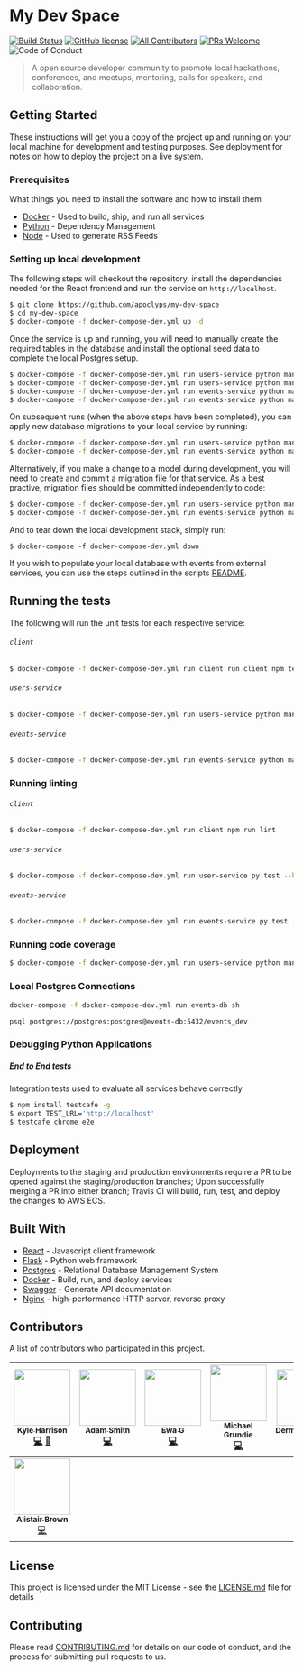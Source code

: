 # My Dev Space

[![Build Status](https://travis-ci.com/apoclyps/my-dev-space.svg?token=putHnyd9Fyt2bwsGacCD&branch=master)](https://travis-ci.com/apoclyps/my-dev-space?token=putHnyd9Fyt2bwsGacCD&branch=master)
[![GitHub license](https://img.shields.io/github/license/Naereen/StrapDown.js.svg)](https://github.com/Naereen/StrapDown.js/blob/master/LICENSE)
[![All Contributors](https://img.shields.io/badge/all_contributors-8-orange.svg?style=flat-square)](#contributors)
[![PRs Welcome](https://img.shields.io/badge/PRs-welcome-green.svg)](http://makeapullrequest.com)
![Code of Conduct](https://img.shields.io/badge/%E2%88%9A-Code%20of%20Conduct-blue.svg)

> A open source developer community to promote local hackathons, conferences, and meetups, mentoring, calls for speakers, and collaboration.

## Getting Started

These instructions will get you a copy of the project up and running on your local machine for development and testing purposes. See deployment for notes on how to deploy the project on a live system.

### Prerequisites

What things you need to install the software and how to install them

* [Docker](https://docs.docker.com/install/) - Used to build, ship, and run all services
* [Python](https://maven.apache.org/) - Dependency Management
* [Node](https://rometools.github.io/rome/) - Used to generate RSS Feeds

### Setting up local development

The following steps will checkout the repository, install the dependencies needed for the React frontend and run the service on `http://localhost`.

```bash
$ git clone https://github.com/apoclyps/my-dev-space
$ cd my-dev-space
$ docker-compose -f docker-compose-dev.yml up -d
```

Once the service is up and running, you will need to manually create the required tables in the database and install the optional seed data to complete the local Postgres setup.

```bash
$ docker-compose -f docker-compose-dev.yml run users-service python manage.py recreate_db
$ docker-compose -f docker-compose-dev.yml run users-service python manage.py seed_db
$ docker-compose -f docker-compose-dev.yml run events-service python manage.py recreate_db
$ docker-compose -f docker-compose-dev.yml run events-service python manage.py seed_db
```

On subsequent runs (when the above steps have been completed), you can apply new database migrations to your local service by running:

```bash
$ docker-compose -f docker-compose-dev.yml run users-service python manage.py db upgrade
$ docker-compose -f docker-compose-dev.yml run events-service python manage.py db upgrade
```

Alternatively, if you make a change to a model during development, you will need to create and commit a migration file for that service. As a best practive, migration files should be committed independently to code:

```bash
$ docker-compose -f docker-compose-dev.yml run users-service python manage.py db migrate
$ docker-compose -f docker-compose-dev.yml run events-service python manage.py db migrate
```

And to tear down the local development stack, simply run:

```
$ docker-compose -f docker-compose-dev.yml down
```

If you wish to populate your local database with events from external services, you can use the steps outlined in the scripts [README](scripts/README.md).

## Running the tests

The following will run the unit tests for each respective service:

###### `client`
```bash
$ docker-compose -f docker-compose-dev.yml run client run client npm test
```

###### `users-service`
```bash
$ docker-compose -f docker-compose-dev.yml run users-service python manage.py test
```

###### `events-service`
```bash
$ docker-compose -f docker-compose-dev.yml run events-service python manage.py test
```

### Running linting

###### `client`
```bash
$ docker-compose -f docker-compose-dev.yml run client npm run lint
```

###### `users-service`
```bash
$ docker-compose -f docker-compose-dev.yml run user-service py.test --black --pep8 --flakes -vv --mccabe --cov=project --cov-report=term-missing --junitxml=test-results/results.xml
```

###### `events-service`
```bash
$ docker-compose -f docker-compose-dev.yml run events-service py.test --black --pep8 --flakes -vv --mccabe --cov=project --cov-report=term-missing --junitxml=test-results/results.xml
```

### Running code coverage
```bash
$ docker-compose -f docker-compose-dev.yml run users-service python manage.py cov
```

### Local Postgres Connections
```bash
docker-compose -f docker-compose-dev.yml run events-db sh

psql postgres://postgres:postgres@events-db:5432/events_dev
```

### Debugging Python Applications

##### End to End tests
Integration tests used to evaluate all services behave correctly

```bash
$ npm install testcafe -g
$ export TEST_URL='http://localhost'
$ testcafe chrome e2e
```

## Deployment

Deployments to the staging and production environments require a PR to be opened against the staging/production branches; Upon successfully merging a PR into either branch; Travis CI will build, run, test, and deploy the changes to AWS ECS.

## Built With

* [React](http://www.dropwizard.io/1.0.2/docs/) - Javascript client framework
* [Flask](https://maven.apache.org/) - Python web framework
* [Postgres](https://www.postgresql.org/) - Relational Database Management System
* [Docker](https://rometools.github.io/rome/) - Build, run, and deploy services
* [Swagger](https://swagger.io/) - Generate API documentation
* [Nginx](https://www.nginx.com/) - high-performance HTTP server, reverse proxy


## Contributors

A list of contributors who participated in this project.

<!-- ALL-CONTRIBUTORS-LIST:START - Do not remove or modify this section -->
<!-- prettier-ignore -->
| [<img src="https://avatars0.githubusercontent.com/u/1443700?v=4" width="100px;"/><br /><sub><b>Kyle Harrison</b></sub>](http://www.kyleharrison.co.uk)<br />[💻](https://github.com/apoclyps/my-dev-space/commits?author=apoclyps "Code") [📖](https://github.com/apoclyps/my-dev-space/commits?author=apoclyps "Documentation") | [<img src="https://avatars0.githubusercontent.com/u/6596210?v=4" width="100px;"/><br /><sub><b>Adam Smith</b></sub>](https://github.com/FatalEnigma)<br />[💻](https://github.com/apoclyps/my-dev-space/commits?author=FatalEnigma "Code") | [<img src="https://avatars2.githubusercontent.com/u/17544636?v=4" width="100px;"/><br /><sub><b>Ewa G </b></sub>](https://github.com/TheMicroGirl)<br />[💻](https://github.com/apoclyps/my-dev-space/commits?author=TheMicroGirl "Code") | [<img src="https://avatars2.githubusercontent.com/u/16101792?v=4" width="100px;"/><br /><sub><b>Michael Grundie</b></sub>](https://www.linkedin.com/in/michaelgrundie)<br />[💻](https://github.com/apoclyps/my-dev-space/commits?author=MichaelGrundie "Code") | [<img src="https://avatars1.githubusercontent.com/u/9554484?v=4" width="100px;"/><br /><sub><b>DermotMcAteer</b></sub>](https://github.com/DermotMcAteer)<br />[💻](https://github.com/apoclyps/my-dev-space/commits?author=DermotMcAteer "Code") | [<img src="https://avatars2.githubusercontent.com/u/28186624?v=4" width="100px;"/><br /><sub><b>kimmoylan</b></sub>](https://github.com/kimmoylan)<br />[💻](https://github.com/apoclyps/my-dev-space/commits?author=kimmoylan "Code") | [<img src="https://avatars2.githubusercontent.com/u/2376829?v=4" width="100px;"/><br /><sub><b>Peter Stevenson</b></sub>](https://github.com/GoldenCrow)<br />[💻](https://github.com/apoclyps/my-dev-space/commits?author=GoldenCrow "Code") |
| :---: | :---: | :---: | :---: | :---: | :---: | :---: |
| [<img src="https://avatars2.githubusercontent.com/u/635903?v=4" width="100px;"/><br /><sub><b>Alistair Brown</b></sub>](http://alistairjcbrown.com)<br />[💻](https://github.com/apoclyps/my-dev-space/commits?author=alistairjcbrown "Code") |
<!-- ALL-CONTRIBUTORS-LIST:END -->

## License

This project is licensed under the MIT License - see the [LICENSE.md](LICENSE.md) file for details

## Contributing

Please read [CONTRIBUTING.md](CONTRIBUTING.md) for details on our code of conduct, and the process for submitting pull requests to us.
